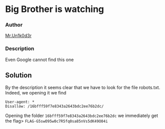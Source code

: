 # Big Brother is watching

### Author

[Mr.Un1k0d3r](https://twitter.com/mrun1k0d3r)

### Description

Even Google cannot find this one 
 
## Solution
 
By the description it seems clear that we have to look for the file robots.txt. Indeed, we opening it we find
```
User-agent: *
Disallow: /16bfff59f7e8343a2643bdc2ee76b2dc/
```
Opening the folder `16bfff59f7e8343a2643bdc2ee76b2dc` we immediately get the flag> `FLAG-G5swO95w0c7R5fq0sa85nVs5dK49O04i`